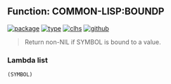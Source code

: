 ## Function: COMMON-LISP:BOUNDP
[![package](https://img.shields.io/badge/Package-COMMON--LISP-5f9ea0.svg?style=social&colorA=999999)](../) [![type](https://img.shields.io/badge/Type-Function-5f9ea0.svg?style=social&colorA=999999)](../#function) [![clhs](https://img.shields.io/badge/CLHS-BOUNDP-5f9ea0.svg?style=social&colorA=999999)](http://www.lispworks.com/documentation/HyperSpec/Body/f_boundp.htm) [![github](https://img.shields.io/badge/GitHub-View_the_source-5f9ea0.svg?style=social&colorA=999999&logo=github)](https://github.com/sbcl/sbcl/blob/master/src/code/symbol.lisp/) 

> Return non-NIL if SYMBOL is bound to a value.

### Lambda list
```
(SYMBOL)
```
